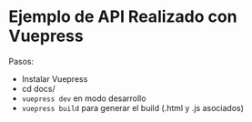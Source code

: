 # Ejemplo de API Realizado con Vuepress

Pasos:

- Instalar Vuepress
- cd docs/
- `vuepress dev` en modo desarrollo
- `vuepress build` para generar el build (.html y .js asociados)